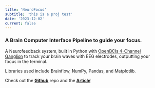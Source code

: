 ```yaml
---
title: 'NeuroFocus'
subtitle: 'this is a proj test'
date: '2023-12-02'
current: false
---
```

### **A Brain Computer Interface Pipeline to guide your focus.**

A Neurofeedback system, built in Python with [OpenBCIs 4-Channel Ganglion](https://shop.openbci.com/products/ganglion-board) to track your brain waves with EEG electrodes, outputting your focus in the terminal.

Libraries used include Brainflow, NumPy, Pandas, and Matplotlib.

Check out the **[Github](https://github.com/vxnuaj/NEUROFOCUS)** repo and the **[Article](https://medium.com/@vxnuaj/how-to-supercharge-your-mind-with-a-neurofeedback-system-09bce15d4c47)**!

